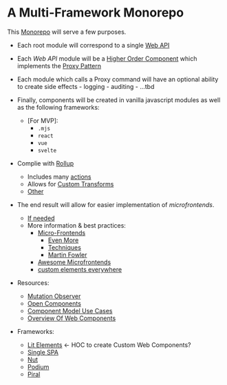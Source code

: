 # A Multi-Framework Monorepo

This [Monorepo](./ReadAboutMonoRepo.md) will serve a few purposes.

- Each root module will correspond to a single [Web API](https://developer.mozilla.org/en-US/docs/Web/API)

- Each _Web API_ module will be a [Higher Order Component](https://en.wikipedia.org/wiki/Higher-order_programming) which implements the [Proxy Pattern](http://www.blackwasp.co.uk/Proxy.aspx)

- Each module which calls a Proxy command will have an optional ability to create side effects 
          - logging
          - auditing
          - ...tbd

- Finally, components will be created in vanilla javascript modules as well as the following frameworks:
    - [For MVP]:
      - `.mjs`
      - `react`
      - `vue`
      - `svelte`

- Complie with [Rollup](https://rollupjs.org/)
  - Includes many [actions](https://rollupjs.org/guide/en/#using-untranspiled-config-files)
  - Allows for [Custom Transforms](https://rollupjs.org/guide/en/#transformers)
  - [Other](https://github.com/rollup/awesome)

- The end result will allow for easier implementation of _microfrontends_.
  - [If needed](https://www.angulararchitects.io/aktuelles/a-software-architects-approach-towards/)
  - More information & best practices:
    - [Micro-Frontends](https://micro-frontends.org/)
      - [Even More](https://micro-frontends.org/#additional-resources)
      - [Techniques](https://www.thoughtworks.com/radar/techniques/micro-frontends)
      - [Martin Fowler](https://martinfowler.com/articles/micro-frontends.html)
    - [Awesome Microfrontends](https://github.com/ChristianUlbrich/awesome-microfrontends)
    - [custom elements everywhere](https://custom-elements-everywhere.com/)
- Resources:
  - [Mutation Observer](https://developer.mozilla.org/en-US/docs/Web/API/MutationObserver)
  - [Open Components](https://opencomponents.github.io/)
  - [Component Model Use Cases](https://www.w3.org/2008/webapps/wiki/Component_Model_Use_Cases)
  - [Overview Of Web Components](https://blogs.windows.com/msedgedev/2015/07/14/bringing-componentization-to-the-web-an-overview-of-web-components/)
- Frameworks:
  - [Lit Elements](https://lit-element.polymer-project.org/) <- HOC to create Custom Web Components?
  - [Single SPA](https://single-spa.js.org/)
  - [Nut](https://github.com/nut-project/nut)
  - [Podium](https://podium-lib.io/)
  - [Piral](https://piral.io/)